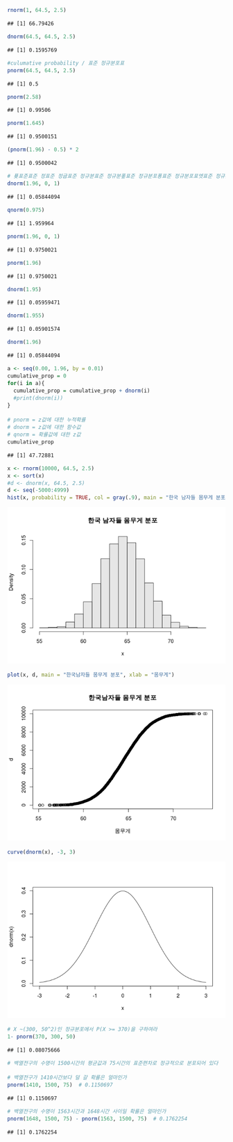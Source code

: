 ``` r
rnorm(1, 64.5, 2.5)
```

    ## [1] 66.79426

``` r
dnorm(64.5, 64.5, 2.5)
```

    ## [1] 0.1595769

``` r
#culumative probability / 표준 정규분포표
pnorm(64.5, 64.5, 2.5)
```

    ## [1] 0.5

``` r
pnorm(2.58)
```

    ## [1] 0.99506

``` r
pnorm(1.645)
```

    ## [1] 0.9500151

``` r
(pnorm(1.96) - 0.5) * 2
```

    ## [1] 0.9500042

``` r
# 푲표준표준 정표준 정귭표준 정규분표준 정규분퐆표준 정규분포푱표준 정규분포표엣표준 정규분포표에서표준 정규분포표에서  x=0가가 0일일땡일때의일때의 g함함수함수 값
dnorm(1.96, 0, 1)
```

    ## [1] 0.05844094

``` r
qnorm(0.975)
```

    ## [1] 1.959964

``` r
pnorm(1.96, 0, 1)
```

    ## [1] 0.9750021

``` r
pnorm(1.96)
```

    ## [1] 0.9750021

``` r
dnorm(1.95)
```

    ## [1] 0.05959471

``` r
dnorm(1.955)
```

    ## [1] 0.05901574

``` r
dnorm(1.96)
```

    ## [1] 0.05844094

``` r
a <- seq(0.00, 1.96, by = 0.01)
cumulative_prop = 0
for(i in a){
  cumulative_prop = cumulative_prop + dnorm(i)
  #print(dnorm(i))
}

# pnorm = z값에 대한 누적확률
# dnorm = z값에 대한 함수값
# qnorm = 확률값에 대한 z값
cumulative_prop
```

    ## [1] 47.72881

``` r
x <- rnorm(10000, 64.5, 2.5)
x <- sort(x)
#d <- dnorm(x, 64.5, 2.5)
d <- seq(-5000:4999)
hist(x, probability = TRUE, col = gray(.9), main = "한국 남자들 몸무게 분포")
```

![](0210fri_R_day5_3_files/figure-markdown_github/unnamed-chunk-2-1.png)

``` r
plot(x, d, main = "한국남자들 몸무게 분포", xlab = "몸무게")
```

![](0210fri_R_day5_3_files/figure-markdown_github/unnamed-chunk-2-2.png)

``` r
curve(dnorm(x), -3, 3)
```

![](0210fri_R_day5_3_files/figure-markdown_github/unnamed-chunk-2-3.png)

``` r
# X ~(300, 50^2)인 정규분포에서 P(X >= 370)을 구하여라
1- pnorm(370, 300, 50)
```

    ## [1] 0.08075666

``` r
# 백열전구의 수명이 1500시간의 평균값과 75시간의 표준편차로 정규적으로 분포되어 있다

# 백열전구가 1410시간보다 덜 갈 확률은 얼마인가
pnorm(1410, 1500, 75)  # 0.1150697
```

    ## [1] 0.1150697

``` r
# 백열전구의 수명이 1563시간과 1648시간 사이일 확률은 얼마인가
pnorm(1648, 1500, 75) - pnorm(1563, 1500, 75)  # 0.1762254
```

    ## [1] 0.1762254
